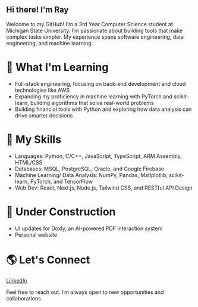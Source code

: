 ## Hi there! I'm Ray

Welcome to my GitHub! I'm a 3rd Year Computer Science student at Michigan State University. I’m passionate about building tools that make complex tasks simpler. My experience spans software engineering, data engineering, and machine learning.

# 🌱 What I'm Learning
- Full-stack engineering, focusing on back-end development and cloud technologies like AWS
- Expanding my proficiency in machine learning with PyTorch and scikit-learn, building algorithms that solve real-world problems
- Building financial tools with Python and exploring how data analysis can drive smarter decisions

# 🔮 My Skills
- Languages: Python, C/C++, JavaScript, TypeScript, ARM Assembly, HTML/CSS
- Databases: MSQL, PostgreSQL, Oracle, and Google Firebase
- Machine Learning/ Data Analysis: NumPy, Pandas, Matlplotlib, scikit-learn, PyTorch, and TensorFlow
- Web Dev: React, Next.js, Node.js, Tailwind CSS, and RESTful API Design

# 🚧 Under Construction
- UI updates for Doxly, an AI-powered PDF interaction system
- Personal website

# 🌎 Let's Connect
[LinkedIn](https://www.linkedin.com/in/rayansh-singh)

Feel free to reach out. I’m always open to new opportunities and collaborations
<!--
**ray-singh/ray-singh** is a ✨ _special_ ✨ repository because its `README.md` (this file) appears on your GitHub profile.

Here are some ideas to get you started:

- 🔭 I’m currently working on ...  
- 🌱 I’m currently learning ...
- 👯 I’m looking to collaborate on ...
- 🤔 I’m looking for help with ...
- 💬 Ask me about ...
- 📫 How to reach me: ...
- 😄 Pronouns: ...
- ⚡ Fun fact: ...
-->
